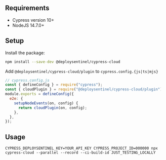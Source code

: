 ## Requirements
- Cypress version 10+
- NodeJS 14.7.0+

## Setup
Install the package:
```bash
npm install --save-dev @deploysentinel/cypress-cloud
```

Add `@deploysentinel/cypress-cloud/plugin` to `cypress.config.{js|ts|mjs}`
```js
// cypress.config.js
const { defineConfig } = require("cypress");
const { cloudPlugin } = require("@deploysentinel/cypress-cloud/plugin");
module.exports = defineConfig({
  e2e: {
    setupNodeEvents(on, config) {
      return cloudPlugin(on, config);
    },
  },
});
```

## Usage
```
CYPRESS_DEPLOYSENTINEL_KEY=YOUR_API_KEY CYPRESS_PROJECT_ID=000000 npx cypress-cloud --parallel --record --ci-build-id JUST_TESTING_LOCALLY
```
